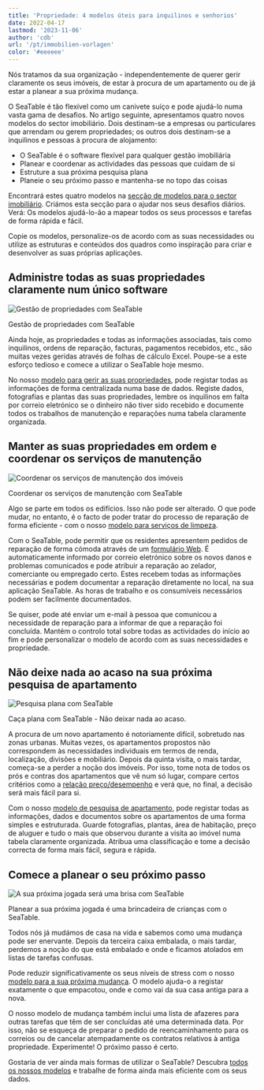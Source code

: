 ```yaml
---
title: 'Propriedade: 4 modelos úteis para inquilinos e senhorios'
date: 2022-04-17
lastmod: '2023-11-06'
author: 'cdb'
url: '/pt/immobilien-vorlagen'
color: '#eeeeee'
---
```


Nós tratamos da sua organização - independentemente de querer gerir claramente os seus imóveis, de estar à procura de um apartamento ou de já estar a planear a sua próxima mudança.

O SeaTable é tão flexível como um canivete suíço e pode ajudá-lo numa vasta gama de desafios. No artigo seguinte, apresentamos quatro novos modelos do sector imobiliário. Dois destinam-se a empresas ou particulares que arrendam ou gerem propriedades; os outros dois destinam-se a inquilinos e pessoas à procura de alojamento:

- O SeaTable é o software flexível para qualquer gestão imobiliária
- Planear e coordenar as actividades das pessoas que cuidam de si
- Estruture a sua próxima pesquisa plana
- Planeie o seu próximo passo e mantenha-se no topo das coisas

Encontrará estes quatro modelos na [secção de modelos para o sector imobiliário](https://seatable.io/pt/vorlagen/immobilien/). Criámos esta secção para o ajudar nos seus desafios diários. Verá: Os modelos ajudá-lo-ão a mapear todos os seus processos e tarefas de forma rápida e fácil.

Copie os modelos, personalize-os de acordo com as suas necessidades ou utilize as estruturas e conteúdos dos quadros como inspiração para criar e desenvolver as suas próprias aplicações.

## Administre todas as suas propriedades claramente num único software

![Gestão de propriedades com SeaTable](https://seatable.io/wp-content/uploads/2022/04/seatable-property-management.png)

Gestão de propriedades com SeaTable

Ainda hoje, as propriedades e todas as informações associadas, tais como inquilinos, ordens de reparação, facturas, pagamentos recebidos, etc., são muitas vezes geridas através de folhas de cálculo Excel. Poupe-se a este esforço tedioso e comece a utilizar o SeaTable hoje mesmo.

No nosso [modelo para gerir as suas propriedades](https://seatable.io/pt/vorlage/ufyf6scpsgucxv8y0g9asw/), pode registar todas as informações de forma centralizada numa base de dados. Registe dados, fotografias e plantas das suas propriedades, lembre os inquilinos em falta por correio eletrónico se o dinheiro não tiver sido recebido e documente todos os trabalhos de manutenção e reparações numa tabela claramente organizada.

## Manter as suas propriedades em ordem e coordenar os serviços de manutenção

![Coordenar os serviços de manutenção dos imóveis](https://seatable.io/wp-content/uploads/2022/04/hausmeisterdienste-seatable.png)

Coordenar os serviços de manutenção com SeaTable

Algo se parte em todos os edifícios. Isso não pode ser alterado. O que pode mudar, no entanto, é o facto de poder tratar do processo de reparação de forma eficiente - com o nosso [modelo para serviços de limpeza](https://seatable.io/pt/vorlage/og4b3ghdrlippbkd3itqfg/).

Com o SeaTable, pode permitir que os residentes apresentem pedidos de reparação de forma cómoda através de um [formulário Web](https://seatable.io/pt/docs/handbuch/seatable-nutzen/webformulare/). É automaticamente informado por correio eletrónico sobre os novos danos e problemas comunicados e pode atribuir a reparação ao zelador, comerciante ou empregado certo. Estes recebem todas as informações necessárias e podem documentar a reparação diretamente no local, na sua aplicação SeaTable. As horas de trabalho e os consumíveis necessários podem ser facilmente documentados.

Se quiser, pode até enviar um e-mail à pessoa que comunicou a necessidade de reparação para a informar de que a reparação foi concluída. Mantém o controlo total sobre todas as actividades do início ao fim e pode personalizar o modelo de acordo com as suas necessidades e propriedade.

## Não deixe nada ao acaso na sua próxima pesquisa de apartamento

![Pesquisa plana com SeaTable](https://seatable.io/wp-content/uploads/2022/04/wohnungssuche-seatable-vorlage-immobilien.png)

Caça plana com SeaTable - Não deixar nada ao acaso.

A procura de um novo apartamento é notoriamente difícil, sobretudo nas zonas urbanas. Muitas vezes, os apartamentos propostos não correspondem às necessidades individuais em termos de renda, localização, divisões e mobiliário. Depois da quinta visita, o mais tardar, começa-se a perder a noção dos imóveis. Por isso, tome nota de todos os prós e contras dos apartamentos que vê num só lugar, compare certos critérios como a [relação preço/desempenho](https://de.wikipedia.org/wiki/Preis-Leistungs-Verhältnis) e verá que, no final, a decisão será mais fácil para si.

Com o nosso [modelo de pesquisa de apartamento](https://seatable.io/pt/vorlage/ggr4kqd4quazbz6fivljgg/), pode registar todas as informações, dados e documentos sobre os apartamentos de uma forma simples e estruturada. Guarde fotografias, plantas, área de habitação, preço de aluguer e tudo o mais que observou durante a visita ao imóvel numa tabela claramente organizada. Atribua uma classificação e tome a decisão correcta de forma mais fácil, segura e rápida.

## Comece a planear o seu próximo passo

![A sua próxima jogada será uma brisa com SeaTable](https://seatable.io/wp-content/uploads/2022/04/umzugsliste-seatable-immobilien.png)

Planear a sua próxima jogada é uma brincadeira de crianças com o SeaTable.

Todos nós já mudámos de casa na vida e sabemos como uma mudança pode ser enervante. Depois da terceira caixa embalada, o mais tardar, perdemos a noção do que está embalado e onde e ficamos atolados em listas de tarefas confusas.

Pode reduzir significativamente os seus níveis de stress com o nosso [modelo para a sua próxima mudança](https://seatable.io/pt/vorlage/h3kzygydsysdrzun-h-fxq/). O modelo ajuda-o a registar exatamente o que empacotou, onde e como vai da sua casa antiga para a nova.

O nosso modelo de mudança também inclui uma lista de afazeres para outras tarefas que têm de ser concluídas até uma determinada data. Por isso, não se esqueça de preparar o pedido de reencaminhamento para os correios ou de cancelar atempadamente os contratos relativos à antiga propriedade. Experimente! O próximo passo é certo.

Gostaria de ver ainda mais formas de utilizar o SeaTable? Descubra [todos os nossos modelos](https://seatable.io/pt/vorlagen/) e trabalhe de forma ainda mais eficiente com os seus dados.

